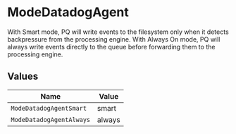 # ModeDatadogAgent

With Smart mode, PQ will write events to the filesystem only when it detects backpressure from the processing engine. With Always On mode, PQ will always write events directly to the queue before forwarding them to the processing engine.


## Values

| Name                     | Value                    |
| ------------------------ | ------------------------ |
| `ModeDatadogAgentSmart`  | smart                    |
| `ModeDatadogAgentAlways` | always                   |